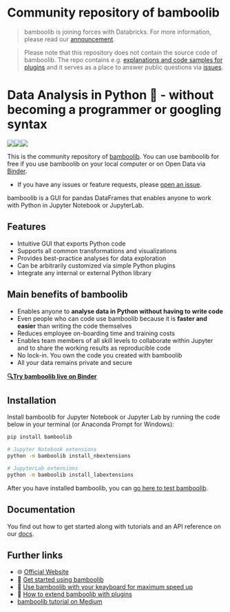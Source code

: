 # Community repository of bamboolib

> bamboolib is joining forces with Databricks. For more information, please read our [announcement](https://docs.bamboolib.8080labs.com/databricks).

> Please note that this repository does not contain the source code of bamboolib. The repo contains e.g. [explanations and code samples for plugins](https://github.com/tkrabel/bamboolib/tree/master/plugins) and it serves as a place to answer public questions via [issues](https://github.com/tkrabel/bamboolib/issues).

# Data Analysis in Python 🐍 - without becoming a programmer or googling syntax

[![](https://img.shields.io/badge/python-3.6-blue.svg)](https://bamboolib.com)[![](https://img.shields.io/badge/python-3.7-green.svg)](https://bamboolib.com)[![](https://img.shields.io/badge/python-3.8-orange.svg)](https://bamboolib.com)

This is the community repository of [bamboolib](https://bamboolib.8080labs.com/). You can use bamboolib for free if you use bamboolib on your local computer or on Open Data via [Binder](https://github.com/8080labs/bamboolib_binder_template).

- If you have any issues or feature requests, please [open an issue](https://github.com/tkrabel/bamboolib/issues/new/choose).

bamboolib is a GUI for pandas DataFrames that enables anyone to work with Python in Jupyter Notebook or JupyterLab.

## Features

- Intuitive GUI that exports Python code
- Supports all common transformations and visualizations
- Provides best-practice analyses for data exploration
- Can be arbitrarily customized via simple Python plugins
- Integrate any internal or external Python library

## Main benefits of bamboolib

- Enables anyone to **analyse data in Python without having to write code**
- Even people who can code use bamboolib because it is **faster and easier** than writing the code themselves
- Reduces employee on-boarding time and training costs
- Enables team members of all skill levels to collaborate within Jupyter and to share the working results as reproducible code
- No lock-in. You own the code you created with bamboolib
- All your data remains private and secure

__[🔍Try bamboolib live on Binder](https://bamboolib.com/demo)__

## Installation

Install bamboolib for Jupyter Notebook or Jupyter Lab by running the code below in your terminal (or Anaconda Prompt for Windows):

```bash
pip install bamboolib

# Jupyter Notebook extensions
python -m bamboolib install_nbextensions

# JupyterLab extensions
python -m bamboolib install_labextensions
```

After you have installed bamboolib, you can [go here to test bamboolib](https://docs.bamboolib.8080labs.com/documentation/how-tos/installation-and-setup/install-bamboolib/test-bamboolib).

## Documentation

You find out how to get started along with tutorials and an API reference on our [docs](https://docs.bamboolib.8080labs.com/).

## Further links

- 🌐 [Official Website](https://bamboolib.8080labs.com/)
- 📘 [Get started using bamboolib](https://docs.bamboolib.8080labs.com/documentation/getting-started)
- 🚀 [Use bamboolib with your keayboard for maximum speed up](https://docs.bamboolib.8080labs.com/documentation/tutorials/keyboard)
- 💪 [How to extend bamboolib with plugins](./plugins)
- [bamboolib tutorial on Medium](https://towardsdatascience.com/bamboolib-learn-and-use-pandas-without-coding-23a7d3a94e1b)
